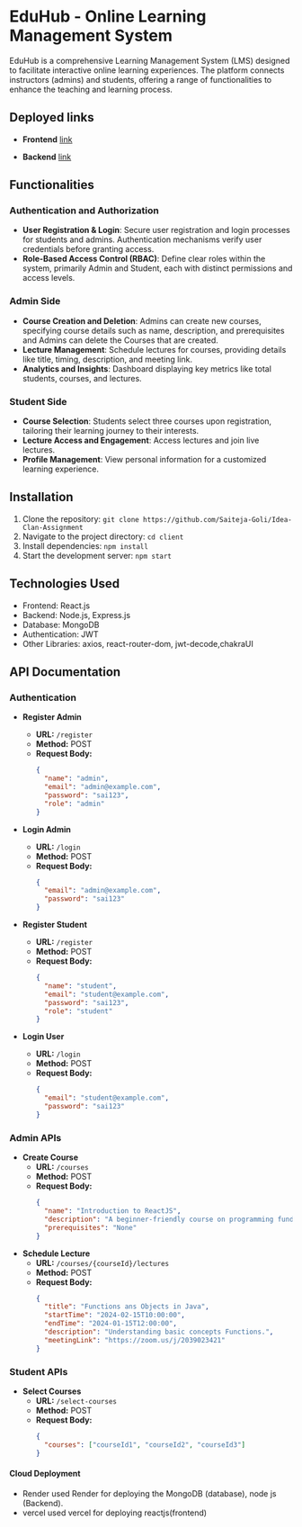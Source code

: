 # EduHub - Online Learning Management System

EduHub is a comprehensive Learning Management System (LMS) designed to facilitate interactive online learning experiences. The platform connects instructors (admins) and students, offering a range of functionalities to enhance the teaching and learning process.

## Deployed links
  - **Frontend**
[link](https://client-b1jrssme7-saiteja-goli.vercel.app/)

  - **Backend**
[link](https://idea-clan-backend-1.onrender.com/)

## Functionalities
### Authentication and Authorization

- **User Registration & Login**: Secure user registration and login processes for students and admins. Authentication mechanisms verify user credentials before granting access.
- **Role-Based Access Control (RBAC)**: Define clear roles within the system, primarily Admin and Student, each with distinct permissions and access levels.

### Admin Side

- **Course Creation and Deletion**: Admins can create new courses, specifying course details such as name, description, and prerequisites and Admins can delete the Courses that are created.
- **Lecture Management**: Schedule lectures for courses, providing details like title, timing, description, and meeting link.
- **Analytics and Insights**: Dashboard displaying key metrics like total students, courses, and lectures.

### Student Side

- **Course Selection**: Students select three courses upon registration, tailoring their learning journey to their interests.
- **Lecture Access and Engagement**: Access lectures and join live lectures.
- **Profile Management**: View personal information for a customized learning experience.

## Installation

1. Clone the repository: `git clone https://github.com/Saiteja-Goli/Idea-Clan-Assignment`
2. Navigate to the project directory: `cd client`
3. Install dependencies: `npm install`
4. Start the development server: `npm start`

## Technologies Used

- Frontend: React.js
- Backend: Node.js, Express.js
- Database: MongoDB
- Authentication: JWT
- Other Libraries: axios, react-router-dom, jwt-decode,chakraUI

## API Documentation

### Authentication

- **Register Admin**
  - **URL:** `/register`
  - **Method:** POST
  - **Request Body:**
    ```json
    {
      "name": "admin",
      "email": "admin@example.com",
      "password": "sai123",
      "role": "admin"
    }
    ```
- **Login Admin**
  - **URL:** `/login`
  - **Method:** POST
  - **Request Body:**
    ```json
    {
      "email": "admin@example.com",
      "password": "sai123"
    }
    ```

- **Register Student**
  - **URL:** `/register`
  - **Method:** POST
  - **Request Body:**
    ```json
    {
      "name": "student",
      "email": "student@example.com",
      "password": "sai123",
      "role": "student"
    }
    ```
- **Login User**
  - **URL:** `/login`
  - **Method:** POST
  - **Request Body:**
    ```json
    {
      "email": "student@example.com",
      "password": "sai123"
    }
    ```

### Admin APIs

- **Create Course**
  - **URL:** `/courses`
  - **Method:** POST
  - **Request Body:**
    ```json
    {
      "name": "Introduction to ReactJS",
      "description": "A beginner-friendly course on programming fundamentals.",
      "prerequisites": "None"
    }
    ```
- **Schedule Lecture**
  - **URL:** `/courses/{courseId}/lectures`
  - **Method:** POST
  - **Request Body:**
    ```json
    {
      "title": "Functions ans Objects in Java",
      "startTime": "2024-02-15T10:00:00",
      "endTime": "2024-01-15T12:00:00",
      "description": "Understanding basic concepts Functions.",
      "meetingLink": "https://zoom.us/j/2039023421"
    }
    ```

### Student APIs

- **Select Courses**
  - **URL:** `/select-courses`
  - **Method:** POST
  - **Request Body:**
    ```json
    {
      "courses": ["courseId1", "courseId2", "courseId3"]
    }
    ```

#### Cloud Deployment

- Render
used Render for deploying the MongoDB (database), node js (Backend).
- vercel 
used vercel for deploying reactjs(frontend)


